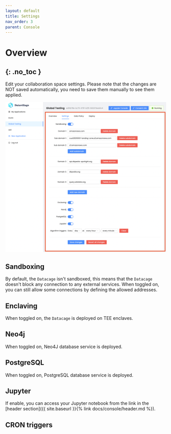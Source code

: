 ```yaml
---
layout: default
title: Settings
nav_order: 3
parent: Console
---
```


# Overview
{: .no_toc }
---

Edit your collaboration space  settings. Please note that the changes are NOT saved automatically, you need to save them manually to see them applied.

![](../../assets/images/application-settings.png)

## Sandboxing

By default, the `Datacage` isn't sandboxed, this means that the `Datacage` doesn't block any connection to any external services. When toggled on, you can still allow some connections by defining the allowed addresses.

## Enclaving
When toggled on, the `Datacage` is deployed on TEE enclaves.

## Neo4j
When toggled on, Neo4J database service is deployed.

## PostgreSQL
When toggled on, PostgreSQL database service is deployed.

## Jupyter
If enable, you can access your Jupyter notebook from the link in the [header section]({{ site.baseurl }}{% link docs/console/header.md %}).

## CRON triggers